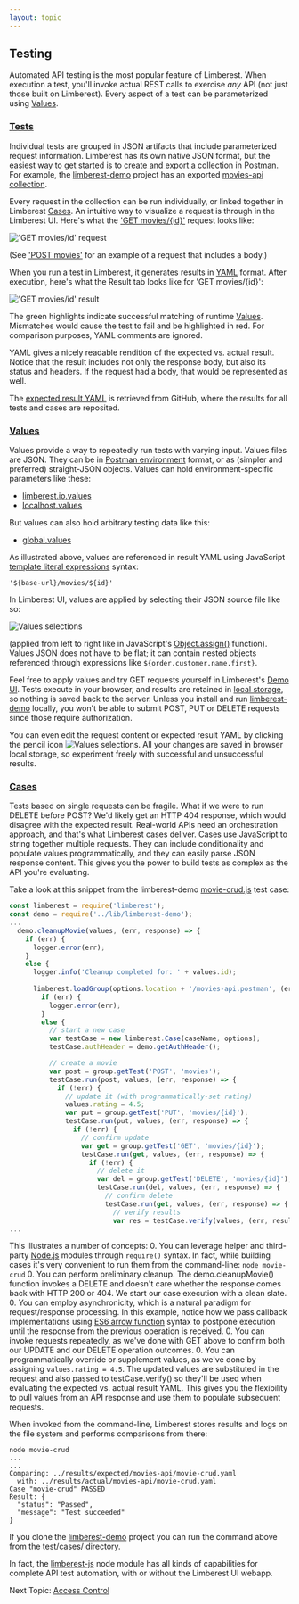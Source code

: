 ```yaml
---
layout: topic
---
```

## Testing
Automated API testing is the most popular feature of Limberest. When execution a test, 
you'll invoke actual REST calls to exercise *any* API (not just those built on Limberest).
Every aspect of a test can be parameterized using [Values](#values).

### [Tests](https://limberest.io/ui/testing)
Individual tests are grouped in JSON artifacts that include parameterized request information.
Limberest has its own native JSON format, but the easiest way to get started is to
[create and export a collection](https://www.getpostman.com/docs/postman/collections/creating_collections) 
in [Postman](https://www.getpostman.com/).  For example, the [limberest-demo](https://github.com/limberest/limberest-demo)
project has an exported [movies-api collection](https://github.com/limberest/limberest-demo/blob/master/test/movies-api.postman).

Every request in the collection can be run individually, or linked together in Limberest [Cases](#cases).
An intuitive way to visualize a request is through in the Limberest UI.  Here's what the 
['GET movies/{id}'](https://limberest.io/ui/testing/movies-api/GET/movies/{id}) request looks like:

!['GET movies/id' request](../img/get-movies-id-request.png)

(See ['POST movies'](https://limberest.io/ui/testing/movies-api/POST/movies) for an example of a request that includes a body.) 

When you run a test in Limberest, it generates results in [YAML](http://yaml.org/) format.  After execution, here's 
what the Result tab looks like for 'GET movies/{id}':

!['GET movies/id' result](../img/get-movies-id-result.png)

The green highlights indicate successful matching of runtime [Values](#values).  Mismatches would cause the test to fail
and be highlighted in red.  For comparison purposes, YAML comments are ignored.

YAML gives a nicely readable rendition of the expected vs. actual result.  Notice that the result includes not only 
the response body, but also its status and headers.  If the request had a body, that would be represented as well.

The [expected result YAML](https://github.com/limberest/limberest-demo/blob/master/test/results/expected/movies-api/GET_movies_{id}.yaml) 
is retrieved from GitHub, where the results for all tests and cases are reposited.

### [Values](https://limberest.io/ui/values)
Values provide a way to repeatedly run tests with varying input.  Values files are JSON.  They can be in
[Postman environment](https://www.getpostman.com/docs/postman/environments_and_globals/manage_environments) format,
or as (simpler and preferred) straight-JSON objects.  Values can hold environment-specific parameters like these:
  - [limberest.io.values](https://github.com/limberest/limberest-demo/blob/master/test/limberest.io.values)
  - [localhost.values](https://github.com/limberest/limberest-demo/blob/master/test/localhost.values)

But values can also hold arbitrary testing data like this:
  - [global.values](https://github.com/limberest/limberest-demo/blob/master/test/global.values)
  
As illustrated above, values are referenced in result YAML using JavaScript 
[template literal expressions](https://developer.mozilla.org/en-US/docs/Web/JavaScript/Reference/Template_literals) syntax:
```
'${base-url}/movies/${id}'
``` 
In Limberest UI, values are applied by selecting their JSON source file like so:

![Values selections](../img/values-selections.png)

(applied from left to right like in JavaScript's 
[Object.assign()](https://developer.mozilla.org/en-US/docs/Web/JavaScript/Reference/Global_Objects/Object/assign) function).
Values JSON does not have to be flat; it can contain nested objects referenced through expressions like `${order.customer.name.first}`. 

Feel free to apply values and try GET requests yourself in Limberest's [Demo UI](https://limberest.io/ui/testing).
Tests execute in your browser, and results are retained in [local storage](https://developer.mozilla.org/en-US/docs/Web/API/Window/localStorage),
so nothing is saved back to the server.  Unless you install and run [limberest-demo](https://github.com/limberest/limberest-demo/blob/master/README.md)
locally, you won't be able to submit POST, PUT or DELETE requests since those require authorization.

You can even edit the request content or expected result YAML by clicking the pencil icon ![Values selections](../img/values-selections.png).
All your changes are saved in browser local storage, so experiment freely with successful and unsuccessful results.

### [Cases](https://limberest.io/ui/cases)
Tests based on single requests can be fragile.  What if we were to run DELETE before POST?  We'd likely get an HTTP 404 response,
which would disagree with the expected result.  Real-world APIs need an orchestration approach, and that's what Limberest cases deliver.
Cases use JavaScript to string together multiple requests.  They can include conditionality and populate values programmatically, and they
can easily parse JSON response content.  This gives you the power to build tests as complex as the API you're evaluating.

Take a look at this snippet from the limberest-demo [movie-crud.js](https://github.com/limberest/limberest-demo/blob/master/test/cases/movie-crud.js)
test case:
```javascript
const limberest = require('limberest');
const demo = require('../lib/limberest-demo');
...
  demo.cleanupMovie(values, (err, response) => {
    if (err) {
      logger.error(err);
    }
    else {
      logger.info('Cleanup completed for: ' + values.id);
      
      limberest.loadGroup(options.location + '/movies-api.postman', (err, group) => {
        if (err) {
          logger.error(err);
        }
        else {
          // start a new case
          var testCase = new limberest.Case(caseName, options);
          testCase.authHeader = demo.getAuthHeader();

          // create a movie
          var post = group.getTest('POST', 'movies');
          testCase.run(post, values, (err, response) => {
            if (!err) {
              // update it (with programmatically-set rating)
              values.rating = 4.5;
              var put = group.getTest('PUT', 'movies/{id}');
              testCase.run(put, values, (err, response) => {
                if (!err) {
                  // confirm update
                  var get = group.getTest('GET', 'movies/{id}');
                  testCase.run(get, values, (err, response) => {
                    if (!err) {
                      // delete it
                      var del = group.getTest('DELETE', 'movies/{id}');
                      testCase.run(del, values, (err, response) => {
                        // confirm delete
                        testCase.run(get, values, (err, response) => {
                          // verify results
                          var res = testCase.verify(values, (err, result) => {
...
```
This illustrates a number of concepts:
  0. You can leverage helper and third-party [Node.js](https://nodejs.org/en/) modules through `require()` syntax.
     In fact, while building cases it's very convenient to run them from the command-line:
     ```
     node movie-crud
     ```
  0. You can perform preliminary cleanup.  The demo.cleanupMovie() function invokes a DELETE and doesn't care whether
     the response comes back with HTTP 200 or 404.  We start our case execution with a clean slate.
  0. You can employ asynchronicity, which is a natural paradigm for request/response processing.
     In this example, notice how we pass callback implementations using 
     [ES6 arrow function](https://developer.mozilla.org/en-US/docs/Web/JavaScript/Reference/Functions/Arrow_functions)
     syntax to postpone execution until the response from the previous operation is received.
  0. You can invoke requests repeatedly, as we've done with GET above to confirm both our UPDATE and our DELETE
     operation outcomes.
  0. You can programmatically override or supplement values, as we've done by assigning `values.rating = 4.5`.
     The updated values are substituted in the request and also passed to testCase.verify() so they'll be used
     when evaluating the expected vs. actual result YAML.  This gives you the flexibility to pull values from
     an API response and use them to populate subsequent requests.
     
When invoked from the command-line, Limberest stores results and logs on the file system and performs comparisons from there:
```
node movie-crud
...
...
Comparing: ../results/expected/movies-api/movie-crud.yaml
  with: ../results/actual/movies-api/movie-crud.yaml
Case "movie-crud" PASSED
Result: {
  "status": "Passed",
  "message": "Test succeeded"
}
```
If you clone the [limberest-demo](https://github.com/limberest/limberest-demo) project you can run the command 
above from the test/cases/ directory.

In fact, the [limberest-js](https://www.npmjs.com/package/limberest) node module has all kinds of capabilities for
complete API test automation, with or without the Limberest UI webapp.

Next Topic: [Access Control](auth)

